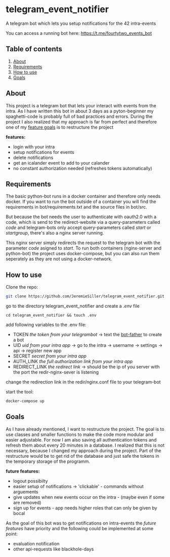 # telegram_event_notifier

A telegram bot which lets you setup notifications for the 42 intra-events

You can access a running bot here: https://t.me/fourtytwo_events_bot

## Table of contents
1. [About](#about)
2. [Requirements](#requirements)
3. [How to use](#howtouse)
4. [Goals](#goals)

## About

This project is a telegram bot that lets your interact with events from the intra.
As I have written this bot in about 3 days as a pyton-beginner my spaghetti-code is probably full of bad practices and
errors. During the project I also realized that my approach is far from perfect and therefore one of my [feature goals](#goals) is
to restructure the project

**features:**
- login with your intra
- setup notifications for events
- delete notifications
- get an icalander event to add to your calander
- no constant authorization needed (refreshes tokens automatically)

## Requirements

The basic python-bot runs in a docker container and therefore only needs docker. If you want to run the bot outside of a container you will
find the requirements in bot/requirements.txt and the source files in bot/src.

But because the bot needs the user to authenticate with oauth2.0 with a code, which is send to the redirect-website via a query-parameters called *code* and telegram-bots only accept query-parameters called *start* or *startgroup*, there's also a nginx server running. 

This nginx server simply redirects the request
to the telegram bot with the parameter *code* asigned to *start*.
To run both containers (nginx-server and python-bot) the project uses docker-compose, but you can also run them seperately as they are not using
a docker-network.

## How to use

Clone the repo:
```bash
git clone https://github.com/JeremieSiller/telegram_event_notifier.git
```
go to the directory telegram_event_notifier and create a *.env* file
```
cd telegram_event_notifier && touch .env
```
add following variables to the .env file:
- TOKEN *the token from your telegrambot* -> text the [bot-father] to create a bot
- UID *uid from your intra app* -> go to the intra -> username -> settings -> api -> register new app
- SECRET *secret from your intra app*
- AUTH_LINK *the full authorization link from your intra app*
- REDIRECT_LINK *the redirect link* -> should be the ip of you server with the port the redir-nginx-sever is listening

change the redirection link in the redir/nginx.conf file to your telegram-bot

start the tool:
```bash
docker-compose up
```

## Goals

As I have already mentioned, I want to restructure the project. The goal is to use classes and smaller functions to make the code more modular and easier adjustable. For now I am also saving all authentication tokens and refresh them about every 20 minutes in a database. I realized that this is not necessary, because I changed my approach during the project. Part of the restructure would be to get rid of the database and just safe the tokens in the temporary storage of the programm.

**future features:**
- logout possibilty
- easier setup of notifications -> 'clickable' - commands without arguements
- give updates when new events occur on the intra - (maybe even if some are removed)
- sign up for events - app needs higher roles that can only be given by bocal

As the goal of this bot was to get notifications on intra-events the *future features* have priority
and the following could be implemented at some point:
- evaluation notification
- other api-requests like blackhole-days

[bot-father]:https://t.me/BotFather

